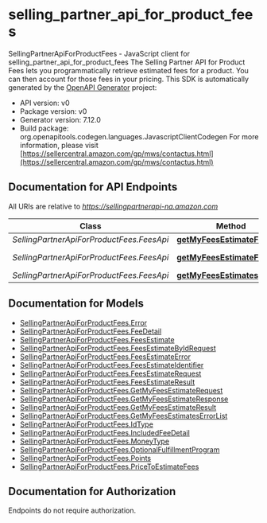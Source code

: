 # selling_partner_api_for_product_fees

SellingPartnerApiForProductFees - JavaScript client for selling_partner_api_for_product_fees
The Selling Partner API for Product Fees lets you programmatically retrieve estimated fees for a product. You can then account for those fees in your pricing.
This SDK is automatically generated by the [OpenAPI Generator](https://openapi-generator.tech) project:

- API version: v0
- Package version: v0
- Generator version: 7.12.0
- Build package: org.openapitools.codegen.languages.JavascriptClientCodegen
For more information, please visit [https://sellercentral.amazon.com/gp/mws/contactus.html](https://sellercentral.amazon.com/gp/mws/contactus.html)

## Documentation for API Endpoints

All URIs are relative to *https://sellingpartnerapi-na.amazon.com*

Class | Method | HTTP request | Description
------------ | ------------- | ------------- | -------------
*SellingPartnerApiForProductFees.FeesApi* | [**getMyFeesEstimateForASIN**](docs/FeesApi.md#getMyFeesEstimateForASIN) | **POST** /products/fees/v0/items/{Asin}/feesEstimate | 
*SellingPartnerApiForProductFees.FeesApi* | [**getMyFeesEstimateForSKU**](docs/FeesApi.md#getMyFeesEstimateForSKU) | **POST** /products/fees/v0/listings/{SellerSKU}/feesEstimate | 
*SellingPartnerApiForProductFees.FeesApi* | [**getMyFeesEstimates**](docs/FeesApi.md#getMyFeesEstimates) | **POST** /products/fees/v0/feesEstimate | 


## Documentation for Models

 - [SellingPartnerApiForProductFees.Error](docs/Error.md)
 - [SellingPartnerApiForProductFees.FeeDetail](docs/FeeDetail.md)
 - [SellingPartnerApiForProductFees.FeesEstimate](docs/FeesEstimate.md)
 - [SellingPartnerApiForProductFees.FeesEstimateByIdRequest](docs/FeesEstimateByIdRequest.md)
 - [SellingPartnerApiForProductFees.FeesEstimateError](docs/FeesEstimateError.md)
 - [SellingPartnerApiForProductFees.FeesEstimateIdentifier](docs/FeesEstimateIdentifier.md)
 - [SellingPartnerApiForProductFees.FeesEstimateRequest](docs/FeesEstimateRequest.md)
 - [SellingPartnerApiForProductFees.FeesEstimateResult](docs/FeesEstimateResult.md)
 - [SellingPartnerApiForProductFees.GetMyFeesEstimateRequest](docs/GetMyFeesEstimateRequest.md)
 - [SellingPartnerApiForProductFees.GetMyFeesEstimateResponse](docs/GetMyFeesEstimateResponse.md)
 - [SellingPartnerApiForProductFees.GetMyFeesEstimateResult](docs/GetMyFeesEstimateResult.md)
 - [SellingPartnerApiForProductFees.GetMyFeesEstimatesErrorList](docs/GetMyFeesEstimatesErrorList.md)
 - [SellingPartnerApiForProductFees.IdType](docs/IdType.md)
 - [SellingPartnerApiForProductFees.IncludedFeeDetail](docs/IncludedFeeDetail.md)
 - [SellingPartnerApiForProductFees.MoneyType](docs/MoneyType.md)
 - [SellingPartnerApiForProductFees.OptionalFulfillmentProgram](docs/OptionalFulfillmentProgram.md)
 - [SellingPartnerApiForProductFees.Points](docs/Points.md)
 - [SellingPartnerApiForProductFees.PriceToEstimateFees](docs/PriceToEstimateFees.md)


## Documentation for Authorization

Endpoints do not require authorization.

